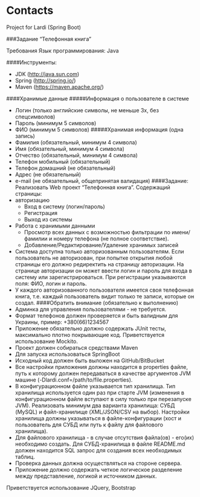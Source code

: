 # Contacts
Project for Lardi (Spring Boot)

###Задание “Телефонная книга”

Требования
Язык программирования: Java

####Инструменты:
* JDK             (http://java.sun.com)
* Spring          (http://spring.io/)
* Maven           (https://maven.apache.org/)
 
####Хранимые данные
#####Информация о пользователе в системе
* Логин (только английские символы, не меньше 3х, без спецсимволов)
* Пароль (минимум 5 символов)
* ФИО (минимум 5 символов)
#####Хранимая информация (одна запись)
* Фамилия (обязательный, минимум 4 символа)
* Имя (обязательный, минимум 4 символа)
* Отчество (обязательный, минимум 4 символа)
* Телефон мобильный (обязательный)
* Телефон домашний (не обязательный)
* Адрес (не обязательный)
* e-mail (не обязательный, общепринятая валидация)
####Задание:
Реализовать Web проект “Телефонная книга”.  Содержащий страницы:
* авторизацию
    * Вход в систему (логин/пароль)
    * Регистрация
    * Выход из системы
* Работа с хранимыми данными
    * Просмотр всех данных с возможностью фильтрации по имени/фамилии и номеру телефона (не полное соответствие).
    * Добавление/Редактирование/Удаление хранимых записей
* Система доступна только авторизованным пользователям. Если пользователь не авторизован, при попытке открытия любой страницы его должно редиректить на страницу авторизации. На странице авторизации он может ввести логин и пароль для входа в систему или зарегистрироваться. При регистрации указываются поля: ФИО, логин и пароль.
* У каждого авторизованного пользователя имеется своя телефонная книга, т.е. каждый пользователь видит только те записи, которые он создал.
####Обратить внимание (обязательно к выполнению)
* Админка для управления пользователями - не требуется.
* Формат телефонов должен проверяется и быть валидным для Украины, пример: +380(66)1234567
* Приложение обязательно должно содержать JUnit тесты, максимально плотно покрывающие код. Приветствуется использование Mockito.
* Проект должен собираться средствами Maven
* Для запуска использоваться SpringBoot
* Исходный код должен быть выложен на GitHub/BitBucket
* Все настройки приложения должны находится в properties файле, путь к которому должен передаваться в качестве аргументов JVM машине (-Dlardi.conf=/path/to/file.properties).
* В конфигурационном файле указывается тип хранилища. Тип хранилища используется один раз при старте JVM (изменения в конфигурационном файле вступают в силу только при перезапуске JVM). Реализовать минимум два варианта хранилища: СУБД (MySQL) и файл-хранилище (XML/JSON/CSV на выбор). Настройки хранилища должны указываться в файле-конфигурации (хост и пользователь для СУБД или путь к файлу для файлового хранилища).
* Для файлового хранилища - в случае отсутствия файла(ов) - его(их) необходимо создать. Для СУБД-хранилища в файле README.md должен находится SQL запрос для создания всех необходимых таблиц.
* Проверка данных должна осуществляться на стороне сервера.
* Приложение должно содержать четкое логическое разделение между представление, логикой и источником данных.

Приветствуется
использование JQuery, Bootstrap
